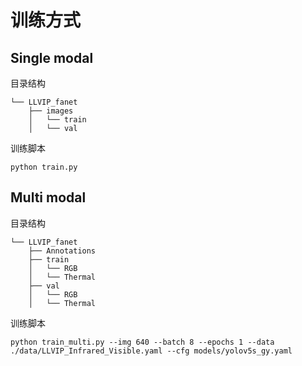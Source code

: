 # 训练方式
## Single modal
目录结构
```text
└── LLVIP_fanet
    ├── images
    │   └── train
    │   └── val
```

训练脚本
```shell
python train.py
```


## Multi modal
目录结构
```text
└── LLVIP_fanet
    ├── Annotations
    ├── train
    │   └── RGB
    │   └── Thermal
    ├── val
    │   └── RGB
    │   └── Thermal
```

训练脚本
```shell
python train_multi.py --img 640 --batch 8 --epochs 1 --data ./data/LLVIP_Infrared_Visible.yaml --cfg models/yolov5s_gy.yaml

```